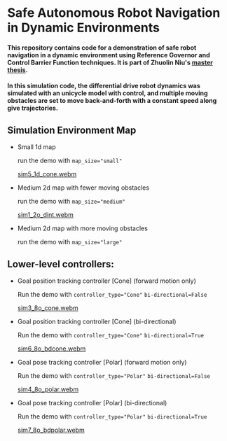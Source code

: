 # Safe Autonomous Robot Navigation in Dynamic Environments 
#### This repository contains code for a demonstration of safe robot navigation in a dynamic environment using Reference Governor and Control Barrier Function techniques. It is part of Zhuolin Niu's [master thesis](https://escholarship.org/content/qt1jd778fm/qt1jd778fm.pdf).

#### In this simulation code, the differential drive robot dynamics was simulated with an unicycle model with control, and multiple moving obstacles are set to move back-and-forth with a constant speed along give trajectories. 

## Simulation Environment Map
  * Small 1d map
    
    run the demo with `map_size="small"`
    
    [sim5_1d_cone.webm](https://github.com/Mumamuye413/actlpg_ref_gvn_sim/assets/97318853/0cb9d385-adf1-40e9-b25a-2c91bfa3e0a4)
    
  * Medium 2d map with fewer moving obstacles

    run the demo with `map_size="medium"`

    [sim1_2o_dint.webm](https://github.com/Mumamuye413/actlpg_ref_gvn_sim/assets/97318853/95e75dbe-a611-47a1-ba60-c939371aad12)


  * Medium 2d map with more moving obstacles

    run the demo with `map_size="large"`
    
## Lower-level controllers:
  * Goal position tracking controller [Cone] (forward motion only)
    
    Run the demo with `controller_type="Cone"` `bi-directional=False`

    [sim3_8o_cone.webm](https://github.com/Mumamuye413/actlpg_ref_gvn_sim/assets/97318853/edf64ba7-72c3-422d-b921-fbb672a84428)

  * Goal position tracking controller [Cone] (bi-directional)

    Run the demo with `controller_type="Cone"` `bi-directional=True`
    
    [sim6_8o_bdcone.webm](https://github.com/Mumamuye413/actlpg_ref_gvn_sim/assets/97318853/ed4e9629-45a6-45d5-bca2-fb3e80e645bf)

  * Goal pose tracking controller [Polar] (forward motion only)

    Run the demo with `controller_type="Polar"` `bi-directional=False`
    
    [sim4_8o_polar.webm](https://github.com/Mumamuye413/actlpg_ref_gvn_sim/assets/97318853/7ae0e25b-1390-42fa-9c8e-05a2eeebf057)

  * Goal pose tracking controller [Polar] (bi-directional)

    Run the demo with `controller_type="Polar"` `bi-directional=True`
    
    [sim7_8o_bdpolar.webm](https://github.com/Mumamuye413/actlpg_ref_gvn_sim/assets/97318853/828cffe6-168c-495b-9ae2-39bb14c09969)


